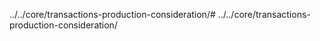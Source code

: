 ../../core/transactions-production-consideration/# ../../core/transactions-production-consideration/